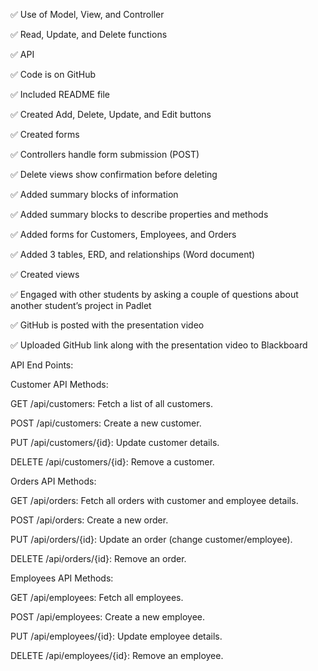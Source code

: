 ✅ Use of Model, View, and Controller

✅ Read, Update, and Delete functions

✅ API

✅ Code is on GitHub

✅ Included README file

✅ Created Add, Delete, Update, and Edit buttons

✅ Created forms

✅ Controllers handle form submission (POST)

✅ Delete views show confirmation before deleting

✅ Added summary blocks of information

✅ Added summary blocks to describe properties and methods

✅ Added forms for Customers, Employees, and Orders

✅ Added 3 tables, ERD, and relationships (Word document)

✅ Created views

✅ Engaged with other students by asking a couple of questions about another student’s project in Padlet

✅ GitHub is posted with the presentation video

✅ Uploaded GitHub link along with the presentation video to Blackboard


API End Points:

Customer API Methods:

GET /api/customers: Fetch a list of all customers.

POST /api/customers: Create a new customer.

PUT /api/customers/{id}: Update customer details.

DELETE /api/customers/{id}: Remove a customer.


Orders API Methods:

GET /api/orders: Fetch all orders with customer and employee details.

POST /api/orders: Create a new order.

PUT /api/orders/{id}: Update an order (change customer/employee).

DELETE /api/orders/{id}: Remove an order.


Employees API Methods:

GET /api/employees: Fetch all employees.

POST /api/employees: Create a new employee.	

PUT /api/employees/{id}: Update employee details.

DELETE /api/employees/{id}: Remove an employee.



